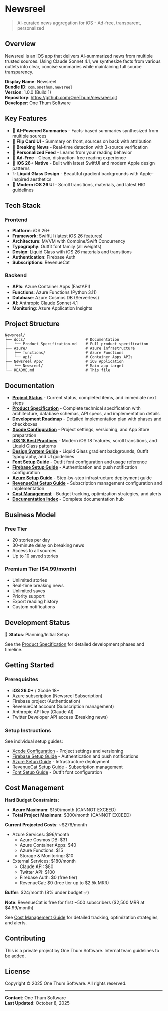 # Newsreel

> AI-curated news aggregation for iOS - Ad-free, transparent, personalized

## Overview

Newsreel is an iOS app that delivers AI-summarized news from multiple trusted sources. Using Claude Sonnet 4.1, we synthesize facts from various outlets into clear, concise summaries while maintaining full source transparency.

**Display Name**: Newsreel  
**Bundle ID**: `com.onethum.newsreel`  
**Version**: 1.0.0 (Build 1)  
**Repository**: https://github.com/OneThum/newsreel.git  
**Developer**: One Thum Software

## Key Features

- 🤖 **AI-Powered Summaries** - Facts-based summaries synthesized from multiple sources
- 🔄 **Flip Card UI** - Summary on front, sources on back with attribution
- 🚨 **Breaking News** - Real-time detection with 3-source verification
- 🎯 **Personalized Feed** - Learns from your reading behavior
- 🚫 **Ad-Free** - Clean, distraction-free reading experience
- 📱 **iOS 26+ Native** - Built with latest SwiftUI and modern Apple design patterns
- ✨ **Liquid Glass Design** - Beautiful gradient backgrounds with Apple-inspired aesthetics
- 🎨 **Modern iOS 26 UI** - Scroll transitions, materials, and latest HIG guidelines

## Tech Stack

### Frontend
- **Platform**: iOS 26+
- **Framework**: SwiftUI (latest iOS 26 features)
- **Architecture**: MVVM with Combine/Swift Concurrency
- **Typography**: Outfit font family (all weights)
- **Design**: Liquid Glass with iOS 26 materials and transitions
- **Authentication**: Firebase Auth
- **Subscriptions**: RevenueCat

### Backend
- **APIs**: Azure Container Apps (FastAPI)
- **Functions**: Azure Functions (Python 3.11)
- **Database**: Azure Cosmos DB (Serverless)
- **AI**: Anthropic Claude Sonnet 4.1
- **Monitoring**: Azure Application Insights

## Project Structure

```
Newsreel/
├── docs/                           # Documentation
│   └── Product_Specification.md    # Full product specification
├── Azure/                          # Azure infrastructure
│   ├── functions/                  # Azure Functions
│   └── api/                        # Container Apps APIs
├── Newsreel App/                   # iOS Application
│   └── Newsreel/                   # Main app target
└── README.md                       # This file
```

## Documentation

- **[Project Status](docs/PROJECT_STATUS.md)** - Current status, completed items, and immediate next steps
- **[Product Specification](docs/Product_Specification.md)** - Complete technical specification with architecture, database schemas, API specs, and implementation details
- **[Development Roadmap](docs/Development_Roadmap.md)** - Detailed implementation plan with phases and checkboxes
- **[Xcode Configuration](docs/Xcode_Configuration.md)** - Project settings, versioning, and App Store preparation
- **[iOS 18 Best Practices](docs/iOS18_Best_Practices.md)** - Modern iOS 18 features, scroll transitions, and Liquid Glass patterns
- **[Design System Guide](docs/Design_System.md)** - Liquid Glass gradient backgrounds, Outfit typography, and UI guidelines
- **[Font Setup Guide](docs/Font_Setup_Guide.md)** - Outfit font configuration and usage reference
- **[Firebase Setup Guide](docs/Firebase_Setup_Guide.md)** - Authentication and push notification configuration
- **[Azure Setup Guide](docs/Azure_Setup_Guide.md)** - Step-by-step infrastructure deployment guide
- **[RevenueCat Setup Guide](docs/RevenueCat_Setup_Guide.md)** - Subscription management configuration and implementation
- **[Cost Management](docs/Cost_Management.md)** - Budget tracking, optimization strategies, and alerts
- **[Documentation Index](docs/INDEX.md)** - Complete documentation hub

## Business Model

### Free Tier
- 20 stories per day
- 30-minute delay on breaking news
- Access to all sources
- Up to 10 saved stories

### Premium Tier ($4.99/month)
- Unlimited stories
- Real-time breaking news
- Unlimited saves
- Priority support
- Export reading history
- Custom notifications

## Development Status

🚧 **Status**: Planning/Initial Setup

See the [Product Specification](docs/Product_Specification.md#11-development-phases) for detailed development phases and timeline.

## Getting Started

### Prerequisites
- **iOS 26.0+** / Xcode 18+
- Azure subscription (Newsreel Subscription)
- Firebase project (Authentication)
- RevenueCat account (Subscription management)
- Anthropic API key (Claude AI)
- Twitter Developer API access (Breaking news)

### Setup Instructions

See individual setup guides:
- [Xcode Configuration](docs/Xcode_Configuration.md) - Project settings and versioning
- [Firebase Setup Guide](docs/Firebase_Setup_Guide.md) - Authentication and push notifications
- [Azure Setup Guide](docs/Azure_Setup_Guide.md) - Infrastructure deployment
- [RevenueCat Setup Guide](docs/RevenueCat_Setup_Guide.md) - Subscription management
- [Font Setup Guide](docs/Font_Setup_Guide.md) - Outfit font configuration

## Cost Management

**Hard Budget Constraints:**
- **Azure Maximum**: $150/month (CANNOT EXCEED)
- **Total Project Maximum**: $300/month (CANNOT EXCEED)

**Current Projected Costs**: ~$276/month
- Azure Services: $96/month
  - Azure Cosmos DB: $31
  - Azure Container Apps: $40
  - Azure Functions: $15
  - Storage & Monitoring: $10
- External Services: $180/month
  - Claude API: $80
  - Twitter API: $100
  - Firebase Auth: $0 (free tier)
  - RevenueCat: $0 (free tier up to $2.5k MRR)

**Buffer**: $24/month (8% under budget ✅)

**Note**: RevenueCat is free for first ~500 subscribers ($2,500 MRR at $4.99/month)

See [Cost Management Guide](docs/Cost_Management.md) for detailed tracking, optimization strategies, and alerts.

## Contributing

This is a private project by One Thum Software. Internal team guidelines to be added.

## License

Copyright © 2025 One Thum Software. All rights reserved.

---

**Contact**: One Thum Software  
**Last Updated**: October 8, 2025

